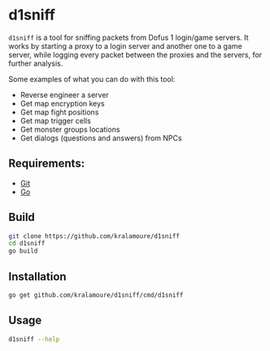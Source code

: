 # d1sniff

`d1sniff` is a tool for sniffing packets from Dofus 1 login/game servers. It works by starting a proxy to a login
server and another one to a game server, while logging every packet between the proxies and the servers, for further
analysis.

Some examples of what you can do with this tool:

- Reverse engineer a server
- Get map encryption keys
- Get map fight positions
- Get map trigger cells
- Get monster groups locations
- Get dialogs (questions and answers) from NPCs

## Requirements:

- [Git](https://git-scm.com/)
- [Go](https://golang.org/)

## Build

```sh
git clone https://github.com/kralamoure/d1sniff
cd d1sniff
go build
```

## Installation

```sh
go get github.com/kralamoure/d1sniff/cmd/d1sniff
```

## Usage

```sh
d1sniff --help
```
